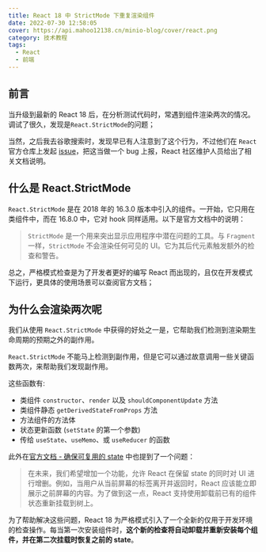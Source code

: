 ```yaml
---
title: React 18 中 StrictMode 下重复渲染组件
date: 2022-07-30 12:58:05
cover: https://api.mahoo12138.cn/minio-blog/cover/react.png
category: 技术教程
tags:
  - React
  - 前端
---
```


## 前言

当升级到最新的 React 18 后，在分析测试代码时，常遇到组件渲染两次的情况。调试了很久，发现是`React.StrictMode`的问题；

当然，之后我去谷歌搜索时，发现早已有人注意到了这个行为，不过他们在 `React` 官方仓库上发起 [issue](https://github.com/facebook/react/issues/24467)，把这当做一个 bug 上报，React 社区维护人员给出了相关文档说明。

## 什么是 React.StrictMode

`React.StrictMode` 是在 2018 年的 16.3.0 版本中引入的组件。一开始，它只用在类组件中，而在 16.8.0 中，它对 hook 同样适用。以下是官方文档中的说明：

> `StrictMode` 是一个用来突出显示应用程序中潜在问题的工具。与 `Fragment` 一样，`StrictMode` 不会渲染任何可见的 UI。它为其后代元素触发额外的检查和警告。

总之，严格模式检查是为了开发者更好的编写 React 而出现的，且仅在开发模式下运行，更具体的使用场景可以查阅官方文档；

## 为什么会渲染两次呢

我们从使用 `React.StrictMode` 中获得的好处之一是，它帮助我们检测到渲染期生命周期的预期之外的副作用。

`React.StrictMode` 不能马上检测到副作用，但是它可以通过故意调用一些关键函数两次，来帮助我们发现副作用。

这些函数有:

- 类组件 `constructor`、`render` 以及 `shouldComponentUpdate` 方法
- 类组件静态 `getDerivedStateFromProps` 方法
- 方法组件的方法体
- 状态更新函数 (`setState` 的第一个参数)
- 传给 `useState`、`useMemo`、或 `useReducer` 的函数

此外在[官方文档 - 确保可复用的 state](https://zh-hans.reactjs.org/docs/strict-mode.html#ensuring-reusable-state) 中也提到了一个问题：

> 在未来，我们希望增加一个功能，允许 React 在保留 state 的同时对 UI 进行增删。例如，当用户从当前屏幕的标签离开并返回时，React 应该能立即展示之前屏幕的内容。为了做到这一点，React 支持使用卸载前已有的组件状态重新挂载到树上。

为了帮助解决这些问题，React 18 为严格模式引入了一个全新的仅用于开发环境的检查操作。每当第一次安装组件时，**这个新的检查将自动卸载并重新安装每个组件，并在第二次挂载时恢复之前的 state**。
